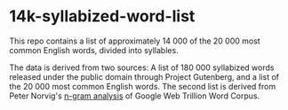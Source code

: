 # 14k-syllabized-word-list
This repo contains a list of approximately 14 000 of the 20 000 most common English words,
divided into syllables.


The data is derived from two sources: A list of 180 000 syllabized words released under the public domain through Project Gutenberg, and a list of the 20 000 most common English words. The second list is derived from Peter Norvig's [n-gram analysis](http://norvig.com/ngrams/) of Google Web Trillion Word Corpus.
